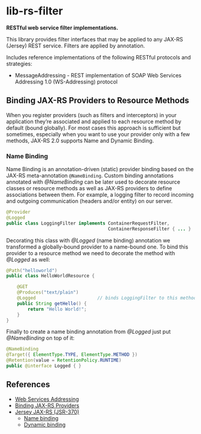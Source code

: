 # lib-rs-filter

**RESTful web service filter implementations.**

This library provides filter interfaces that may be applied to any JAX-RS (Jersey)
REST service. Filters are applied by annotation.

Includes reference implementations of the following RESTful protocols and strategies:

* MessageAddressing - REST implementation of SOAP Web Services Addressing 1.0 (WS-Addressing) protocol


## Binding JAX-RS Providers to Resource Methods

When you register providers (such as filters and interceptors) in your application they’re associated and applied to each resource method by default (bound globally). For most cases this approach is sufficient but sometimes, especially when you want to use your provider only with a few methods, JAX-RS 2.0 supports Name and Dynamic Binding.

### Name Binding

Name Binding is an annotation-driven (static) provider binding based on the JAX-RS meta-annotation `@NameBinding`. Custom binding annotations annotated with _@NameBinding_ can be later used to decorate resource classes or resource methods as well as JAX-RS providers to define associations between them.
For example, a logging filter to record incoming and outgoing communication (headers and/or entity) on our server.

```java
@Provider
@Logged
public class LoggingFilter implements ContainerRequestFilter,
                                      ContainerResponseFilter { ... }
```

Decorating this class with _@Logged_ (name binding) annotation we transformed a globally-bound provider to a name-bound one. To bind this provider to a resource method we need to decorate the method with _@Logged_ as well:

```java
@Path("helloworld")
public class HelloWorldResource {

    @GET
    @Produces("text/plain")
    @Logged                       // binds LoggingFilter to this method
    public String getHello() {
        return "Hello World!";
    }
}
```

Finally to create a name binding annotation from _@Logged_ just put _@NameBinding_ on top of it:

```java
@NameBinding
@Target({ ElementType.TYPE, ElementType.METHOD })
@Retention(value = RetentionPolicy.RUNTIME)
public @interface Logged { }
```

## References

* [Web Services Addressing](https://www.w3.org/TR/ws-addr-core)
* [Binding JAX-RS Providers](https://blog.dejavu.sk/binding-jax-rs-providers-to-resource-methods/)
* [Jersey JAX-RS (JSR-370)](https://eclipse-ee4j.github.io/jersey/)
  *  [Name binding](https://eclipse-ee4j.github.io/jersey.github.io/documentation/latest/filters-and-interceptors.html#d0e9675)
  *  [Dynamic binding](https://eclipse-ee4j.github.io/jersey.github.io/documentation/latest/filters-and-interceptors.html#d0e9748)

